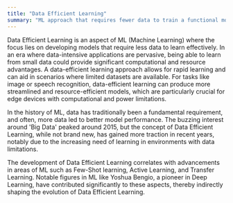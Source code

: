 ```yaml
---
title: "Data Efficient Learning"
summary: "ML approach that requires fewer data to train a functional model."
---
```


Data Efficient Learning is an aspect of ML (Machine Learning) where the focus lies on developing models that require less data to learn effectively. In an era where data-intensive applications are pervasive, being able to learn from small data could provide significant computational and resource advantages. A data-efficient learning approach allows for rapid learning and can aid in scenarios where limited datasets are available. For tasks like image or speech recognition, data-efficient learning can produce more streamlined and resource-efficient models, which are particularly crucial for edge devices with computational and power limitations.

In the history of ML, data has traditionally been a fundamental requirement, and often, more data led to better model performance. The buzzing interest around 'Big Data' peaked around 2015, but the concept of Data Efficient Learning, while not brand new, has gained more traction in recent years, notably due to the increasing need of learning in environments with data limitations.

The development of Data Efficient Learning correlates with advancements in areas of ML such as Few-Shot learning, Active Learning, and Transfer Learning. Notable figures in ML like Yoshua Bengio, a pioneer in Deep Learning, have contributed significantly to these aspects, thereby indirectly shaping the evolution of Data Efficient Learning.
